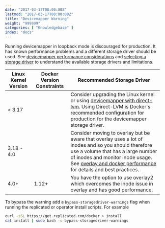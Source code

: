 ```yaml
---
date: "2017-03-17T00:00:00Z"
lastmod: "2017-03-17T00:00:00Z"
title: "Devicemapper Warning"
weight: "999999"
categories: [ "Knowledgebase" ]
index: "docs"
---
```


Running devicemapper in loopback mode is discouraged for production. It has known performance problems and a different storage driver should be used.  See [devicemapper performance considerations](https://docs.docker.com/engine/userguide/storagedriver/device-mapper-driver/#other-device-mapper-performance-considerations) and [selecting a storage driver](https://docs.docker.com/engine/userguide/storagedriver/selectadriver/) to understand the available storage drivers and limitations. 

| Linux Kernel Version | Docker Version Constraints | Recommended Storage Driver |
|----------------------|----------------|----------------------------|
| < 3.17 |  | Consider upgrading the Linux kernel or using [devicemapper with direct-lvm](https://docs.docker.com/engine/userguide/storagedriver/device-mapper-driver/#configure-direct-lvm-mode-for-production). Using Direct-LVM is Docker's recommended  configuration for production for the devicemapper storage driver. |
| 3.18 - 4.0 |  | Consider moving to overlay but be aware that overlay uses a lot of inodes and so you should therefore use a volume that has a large number of inodes and monitor inode usage. See [overlay and docker performance](https://docs.docker.com/engine/userguide/storagedriver/overlayfs-driver/#overlayfs-and-docker-performance) for details and best practices. |
| 4.0+ | 1.12+ | You have the option to use overlay2 which overcomes the inode issue in overlay and has good performance. |

To bypass the warning add a `bypass-storagedriver-warnings` flag when running the replicated or operator install scripts. For example

```bash
curl -sSL https://get.replicated.com/docker > install
cat install | sudo bash -s bypass-storagedriver-warnings
```
